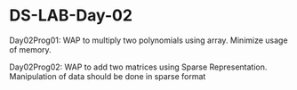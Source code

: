 # DS-LAB-Day-02
Day02Prog01: 
        WAP to multiply two polynomials using array. Minimize usage of memory.

Day02Prog02: 
        WAP to add two matrices using Sparse Representation. Manipulation of data should be done in sparse format
